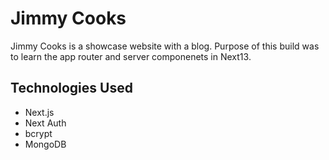 # Jimmy Cooks

Jimmy Cooks is a showcase website with a blog. Purpose of this build was to learn the app router and server componenets in Next13.

## Technologies Used
- Next.js
- Next Auth
- bcrypt
- MongoDB
